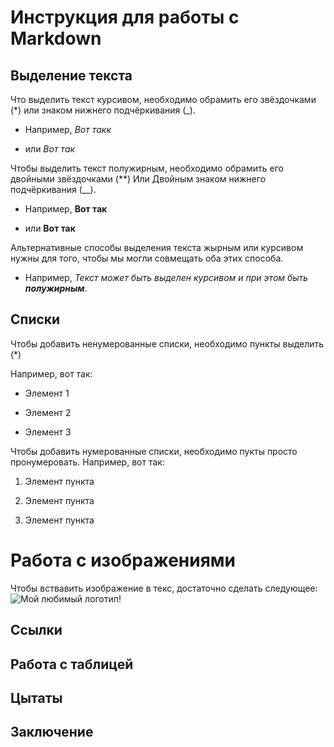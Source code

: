 # Инструкция для работы с Markdown

## Выделение текста
 Что выделить текст курсивом, необходимо обрамить его звёздочками (*) или знаком нижнего подчёркивания (_). 
 * Например, *Вот такк*

 * или _Вот так_

 Чтобы выделить текст полужирным, необходимо обрамить его двойными звёздочками (**) Или Двойным знаком нижнего подчёркивания (__).
 * Например, **Вот так**

 * или __Вот так__

Альтернативные способы выделения текста жырным или курсивом нужны для того, чтобы мы могли совмещать оба этих способа. 

* Например, _Текст может быть выделен курсивом и при этом быть **полужирным**_.

## Списки

Чтобы добавить ненумерованные списки, необходимо пункты выделить (*)

Например, вот так:

* Элемент 1

* Элемент 2

* Элемент 3

Чтобы добавить нумерованные списки, необходимо пукты просто пронумеровать.
Например, вот так:

1. Элемент пункта

2. Элемент пункта

3. Элемент пункта

# Работа с изображениями

Чтобы вствавить изображение в текс, достаточно сделать следующее:
![Мой любимый логотип!](markdown.jpg) 


## Ссылки

## Работа с таблицей

## Цытаты

## Заключение